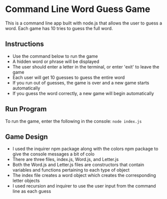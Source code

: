 # Command Line Word Guess Game

This is a command line app built with node.js that allows the user to guess a word. Each game has 10 tries to guess the full word. 

## Instructions

* Use the command below to run the game 
* A hidden word or phrase will be displayed
* The user should enter a letter in the terminal, or enter 'exit' to leave the game 
* Each user will get 10 guesses to guess the entire word
* If you run out of guesses, the game is over and a new game starts automatically
* If you guess the word correctly, a new game will begin automatically


## Run Program

To run the game, enter the following in the console:
```node index.js```

## Game Design

* I used the inquirer npm package along with the colors npm package to give the console messages a bit of colo
* There are three files, index.js, Word.js, and Letter.js
* Both the Word.js and Letter.js files are constructors that contain variables and functions pertaining to each type of object
* The index file creates a word object which creates the corresponding letter objects 
* I used recursion and inquirer to use the user input from the command line as each guess 








